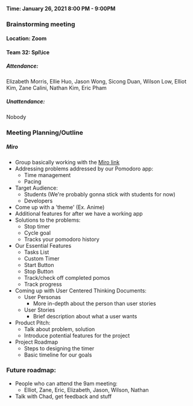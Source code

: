 #### Time: January 26, 2021 8:00 PM - 9:00PM

### Brainstorming meeting

#### Location: Zoom
#### Team 32: Spl\ice
##### Attendance:
Elizabeth Morris, Ellie Huo, Jason Wong, Sicong Duan, Wilson Low, Elliot Kim, Zane Calini, Nathan Kim, Eric Pham

##### Unattendance:
Nobody

### Meeting Planning/Outline
##### Miro
- Group basically working with the [Miro link](https://miro.com/welcome/HN9qZOO3E1N94D5vv2NpSKYTqcEX5JXF0bcDCpwqasXXr01hXtg7JqjN8JMz2v4M)
- Addressing problems addressed by our Pomodoro app:
  - Time management
  - Pacing
- Target Audience:
  - Students (We're probably gonna stick with students for now)
  - Developers
- Come up with a 'theme' (Ex. Anime)
- Additional features for after we have a working app
- Solutions to the problems:
  - Stop timer
  - Cycle goal
  - Tracks your pomodoro history
- Our Essential Features
  - Tasks List
  - Custom Timer
  - Start Button
  - Stop Button
  - Track/check off completed pomos
  - Track progress
- Coming up with User Centered Thinking Documents:
  - User Personas
    - More in-depth about the person than user stories
  - User Stories
    - Brief description about what a user wants 
- Product Pitch:
  - Talk about problem, solution
  - Introduce potential features for the project
- Project Roadmap
  - Steps to designing the timer
  - Basic timeline for our goals


### Future roadmap:
 - People who can attend the 9am meeting:
   - Elliot, Zane, Eric, Elizabeth, Jason, Wilson, Nathan
 - Talk with Chad, get feedback and stuff
